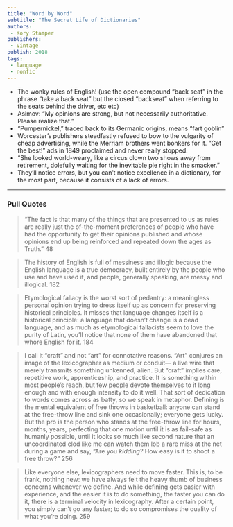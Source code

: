 ```yaml
---
title: "Word by Word"
subtitle: "The Secret Life of Dictionaries"
authors:
 - Kory Stamper
publishers:
 - Vintage
publish: 2018
tags: 
 - language
 - nonfic
---
```


* The wonky rules of English! (use the open compound “back seat” in the phrase “take a back seat” but the closed “backseat” when referring to the seats behind the driver, etc etc)
* Asimov: “My opinions are strong, but not necessarily authoritative. Please realize that.” 
* “Pumpernickel,” traced back to its Germanic origins, means “fart goblin” 
* Worcester’s publishers steadfastly refused to bow to the vulgarity of cheap advertising, while the Merriam brothers went bonkers for it. “Get the best!” ads in 1849 proclaimed and never really stopped. 
* “She looked world-weary, like a circus clown two shows away from retirement, dolefully waiting for the inevitable pie right in the smacker.”
* They’ll notice errors, but you can’t notice excellence in a dictionary, for the most part, because it consists of a lack of errors.

---
### Pull Quotes

> “The fact is that many of the things that are presented to us as rules are really just the of-the-moment preferences of people who have had the opportunity to get their opinions published and whose opinions end up being reinforced and repeated down the ages as Truth.” 48

> The history of English is full of messiness and illogic because the English language is a true democracy, built entirely by the people who use and have used it, and people, generally speaking, are messy and illogical. 182

> Etymological fallacy is the worst sort of pedantry: a meaningless personal opinion trying to dress itself up as concern for preserving historical principles. It misses that language changes itself is a historical principle: a language that doesn’t change is a dead language, and as much as etymological fallacists seem to love the purity of Latin, you’ll notice that none of them have abandoned that whore English for it. 184

> I call it “craft” and not “art” for connotative reasons. “Art” conjures an image of the lexicographer as medium or conduit— a live wire that merely transmits something unkenned, alien. But “craft” implies care, repetitive work, apprenticeship, and practice. It is something within most people’s reach, but few people devote themselves to it long enough and with enough intensity to do it well. That sort of dedication to words comes across as batty, so we speak in metaphor. Defining is the mental equivalent of free throws in basketball: anyone can stand at the free-throw line and sink one occasionally; everyone gets lucky. But the pro is the person who stands at the free-throw line for hours, months, years, perfecting that one motion until it is as fail-safe as humanly possible, until it looks so much like second nature that an uncoordinated clod like me can watch them lob a rare miss at the net during a game and say, “Are you *kidding?* How easy is it to shoot a free throw?” 256

> Like everyone else, lexicographers need to move faster. This is, to be frank, nothing new: we have always felt the heavy thumb of business concerns whenever we define. And while defining gets easier with experience, and the easier it is to do something, the faster you can do it, there is a terminal velocity in lexicography. After a certain point, you simply can’t go any faster; to do so compromises the quality of what you’re doing. 259
